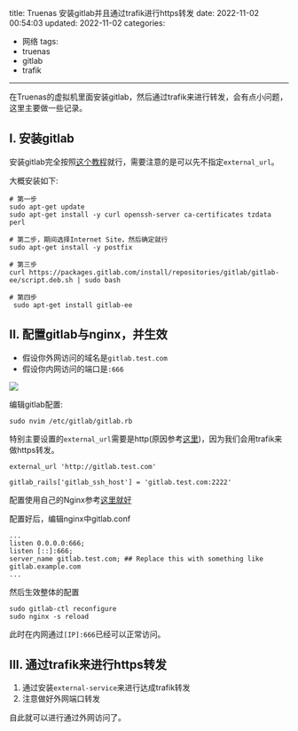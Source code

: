 title: Truenas 安装gitlab并且通过trafik进行https转发
date: 2022-11-02 00:54:03
updated: 2022-11-02
categories:
- 网络
tags:
- truenas
- gitlab
- trafik

---

在Truenas的虚拟机里面安装gitlab，然后通过trafik来进行转发，会有点小问题，这里主要做一些记录。

<!-- more -->

## I. 安装gitlab

安装gitlab完全按照[这个教程](https://about.gitlab.com/install/)就行，需要注意的是可以先不指定`external_url`。

大概安装如下:

```
# 第一步
sudo apt-get update
sudo apt-get install -y curl openssh-server ca-certificates tzdata perl

# 第二步，期间选择Internet Site，然后确定就行
sudo apt-get install -y postfix

# 第三步
curl https://packages.gitlab.com/install/repositories/gitlab/gitlab-ee/script.deb.sh | sudo bash

# 第四步
 sudo apt-get install gitlab-ee
```

## II. 配置gitlab与nginx，并生效

- 假设你外网访问的域名是`gitlab.test.com`
- 假设你内网访问的端口是`:666`

![](/img/truenas_gitlab-f97bdcd4.png)

编辑gitlab配置:

```
sudo nvim /etc/gitlab/gitlab.rb
```

特别主要设置的`external_url`需要是http(原因参考[这里](https://gitlab.com/gitlab-org/omnibus-gitlab/-/issues/2283))，因为我们会用trafik来做https转发。

```
external_url 'http://gitlab.test.com'

gitlab_rails['gitlab_ssh_host'] = 'gitlab.test.com:2222'
```

配置使用自己的Nginx参考[这里就好](https://blog.dreamtobe.cn/maintain-website-server/)

配置好后，编辑nginx中gitlab.conf

```
...
listen 0.0.0.0:666;
listen [::]:666;
server_name gitlab.test.com; ## Replace this with something like gitlab.example.com
...
```

然后生效整体的配置

```
sudo gitlab-ctl reconfigure
sudo nginx -s reload
```

此时在内网通过`[IP]:666`已经可以正常访问。


## III. 通过trafik来进行https转发

1. 通过安装`external-service`来进行达成trafik转发
2. 注意做好外网端口转发

自此就可以进行通过外网访问了。
